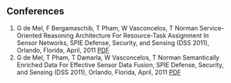 ## Conferences ##

  1. G de Mel, F Bergamaschib, T Pham, W Vasconcelos, T Norman Service-Oriented Reasoning Architecture For Resource-Task Assignment In Sensor Networks, SPIE Defense, Security, and Sensing (DSS 2011), Orlando, Florida, April, 2011 [PDF](http://www.csd.abdn.ac.uk/~gdemel/myHome/publications/gdemel-8047-35-services.pdf)
  1. G de Mel, T Pham, T Damarla, W Vasconcelos, T Norman Semantically Enriched Data For Effective Sensor Data Fusion, SPIE Defense, Security, and Sensing (DSS 2011), Orlando, Florida, April, 2011 [PDF](http://www.csd.abdn.ac.uk/~gdemel/myHome/publications/gdemel-8047-22-fusion.pdf)
